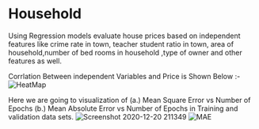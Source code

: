 # Household
Using Regression models evaluate house prices based on independent features like crime rate in town, teacher student ratio in town, area of household,number of bed rooms in household ,type of owner and other features as well. 

Corrlation Between  independent Variables and Price is Shown Below :-
![HeatMap](https://user-images.githubusercontent.com/60821747/102717822-ccd24b80-430a-11eb-9693-7fd3e2a3f348.png)

Here we are going to visualization of (a.) Mean Square Error vs Number of Epochs (b.) Mean Absolute Error vs Number of Epochs in Training and validation data sets.
![Screenshot 2020-12-20 211349](https://user-images.githubusercontent.com/60821747/102718024-d3ad8e00-430b-11eb-9b8d-eed4e0b055c9.png)  ![MAE](https://user-images.githubusercontent.com/60821747/102718033-e32cd700-430b-11eb-8b28-9b0f2b542459.png)



